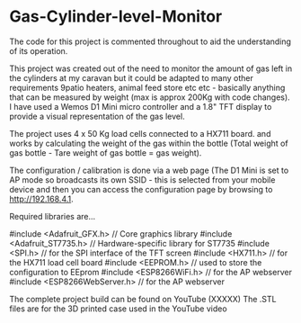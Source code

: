# Gas-Cylinder-level-Monitor

The code for this project is commented throughout to aid the understanding of its operation.

This project was created out of the need to monitor the amount of gas left in the cylinders at my caravan but it could be adapted to many other requirements 9patio heaters, animal feed store etc etc - basically anything that can be measured by weight (max is approx 200Kg with code changes).
I have used a Wemos D1 Mini micro controller and a 1.8" TFT display to provide a visual representation of the gas level.

The project uses 4 x 50 Kg load cells connected to a HX711 board. and works by calculating the weight of the gas within the bottle (Total weight of gas bottle - Tare weight of gas bottle = gas weight).

The configuration / calibration is done via a web page (The D1 Mini is set to AP mode so broadcasts its own SSID - this is selected from your mobile device and then you can access the configuration page by browsing to http://192.168.4.1.

Required libraries are...

#include <Adafruit_GFX.h>    // Core graphics library
#include <Adafruit_ST7735.h> // Hardware-specific library for ST7735
#include <SPI.h> // for the SPI interface of the TFT screen
#include <HX711.h> // for the HX711 load cell board
#include <EEPROM.h> // used to store the configuration to EEprom
#include <ESP8266WiFi.h> // for the AP webserver
#include <ESP8266WebServer.h> // for the AP webserver

The complete project build can be found on YouTube (XXXXX)
The .STL files are for the 3D printed case used in the YouTube video
